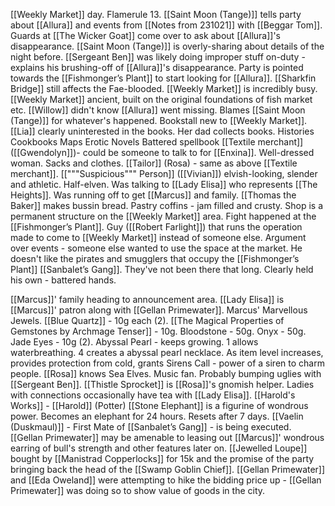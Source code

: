[[Weekly Market]] day.
Flamerule 13.
[[Saint Moon (Tange)]] tells party about [[Allura]] and events from [[Notes from 231021]] with [[Beggar Tom]].
Guards at [[The Wicker Goat]] come over to ask about [[Allura]]'s disappearance.
[[Saint Moon (Tange)]] is overly-sharing about details of the night before.
[[Sergeant Ben]] was likely doing improper stuff on-duty - explains his brushing-off of [[Allura]]'s disappearance.
Party is pointed towards the [[Fishmonger’s Plant]] to start looking for [[Allura]].
[[Sharkfin Bridge]] still affects the Fae-blooded.
[[Weekly Market]] is incredibly busy.
[[Weekly Market]] ancient, built on the original foundations of fish market etc.
[[Willow]] didn't know [[Allura]] went missing. Blames [[Saint Moon (Tange)]] for whatever's happened.
Bookstall new to [[Weekly Market]]. [[Lia]] clearly uninterested in the books. Her dad collects books.
	Histories
	Cookbooks
	Maps
	Erotic Novels
	Battered spellbook
[[Textile merchant]] ([[Gwendolyn]])- could be someone to talk to for [[Enxina]]. Well-dressed woman.
	Sacks and clothes.
[[Tailor]] (Rosa) - same as above [[Textile merchant]].
[["""Suspicious""" Person]] ([[Vivian]]) elvish-looking, slender and athletic. Half-elven. Was talking to [[Lady Elisa]] who represents [[The Heights]]. Was running off to get [[Marcus]] and family.
[[Thomas the Baker]] makes bussin bread. Pastry coffins - jam filled and crusty. Shop is a permanent structure on the [[Weekly Market]] area.
Fight happened at the [[Fishmonger’s Plant]]. Guy ([[Robert Farlight]]) that runs the operation made to come to [[Weekly Market]] instead of someone else. Argument over events - someone else wanted to use the space at the market. He doesn't like the pirates and smugglers that occupy the [[Fishmonger’s Plant]] [[Sanbalet’s Gang]]. They've not been there that long. Clearly held his own - battered hands. 

[[Marcus]]' family heading to announcement area.
[[Lady Elisa]] is [[Marcus]]' patron along with [[Gellan Primewater]]. Marcus' Marvellous Jewels.
	[[Blue Quartz]] - 10g each (2).
	[[The Magical Properties of Gemstones by Archmage Tenser]] - 10g.
	Bloodstone - 50g.
	Onyx - 50g.
	Jade Eyes - 10g (2).
	Abyssal Pearl - keeps growing. 1 allows waterbreathing. 4 creates a abyssal pearl necklace. As item level increases, provides protection from cold, grants Sirens Call - power of a siren to charm people.
[[Rosa]] knows Sea Elves. Music fan. Probably bumping uglies with [[Sergeant Ben]].
[[Thistle Sprocket]] is [[Rosa]]'s gnomish helper.
Ladies with connections occasionally have tea with [[Lady Elisa]].
[[Harold's Works]] - [[Harold]] (Potter)
[[Stone Elephant]] is a figurine of wondrous power. Becomes an elephant for 24 hours. Resets after 7 days.
[[Vaelin (Duskmaul)]] - First Mate of [[Sanbalet’s Gang]] - is being executed.
[[Gellan Primewater]] may be amenable to leasing out [[Marcus]]' wondrous earring of bull's strength and other features later on.
[[Jewelled Loupe]] bought by [[Manistrad Copperlocks]] for 15k and the promise of the party bringing back the head of the [[Swamp Goblin Chief]].
[[Gellan Primewater]] and [[Eda Oweland]] were attempting to hike the bidding price up - [[Gellan Primewater]] was doing so to show value of goods in the city.